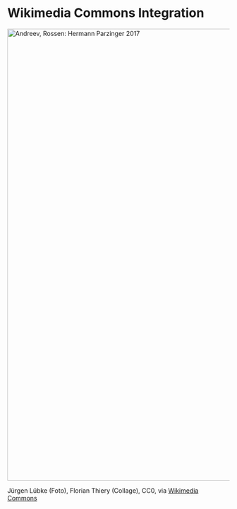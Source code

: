 # Wikimedia Commons Integration

<a title="Jürgen Lübke (Foto), Florian Thiery (Collage), CC0, via Wikimedia Commons" href="https://commons.wikimedia.org/wiki/File:DE-MUS-814819-18260748-av-rv.png"><img width="1024" alt="Andreev, Rossen: Hermann Parzinger 2017" src="https://upload.wikimedia.org/wikipedia/commons/thumb/9/91/DE-MUS-814819-18260748-av-rv.png/1024px-DE-MUS-814819-18260748-av-rv.png?20250306193039"></a>

Jürgen Lübke (Foto), Florian Thiery (Collage), CC0, via [Wikimedia Commons](https://commons.wikimedia.org/wiki/File:DE-MUS-814819-18260748-av-rv.png)
